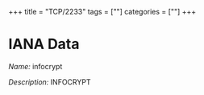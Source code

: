 +++
title = "TCP/2233"
tags = [""]
categories = [""]
+++

# IANA Data

_Name:_ infocrypt

_Description:_ INFOCRYPT

